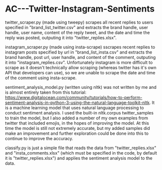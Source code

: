 # AC---Twitter-Instagram-Sentiments

twitter_scraper.py (made using tweepy) scrapes all recent replies to users specified in "brand_list_twitter.csv" and extracts the brand handle, user handle, user name, content of the reply tweet, and the date and time the reply was posted, outputing it into "twitter_replies.xlsx".

instagram_scraper.py (made using insta-scrape) sscrapes recent replies to instagram posts specified by url in "brand_list_insta.csv" and extracts the brand handle, post url, user handle, and content of the comment, outputing it into "instagram_replies.csv". Unfortunately instagram is more difficult to scrape as it doesn't technically allow scraping (whereas twitter has it's own API that developers can use), so we are unable to scrape the date and time of the comment using insta-scrape.

sentiment_analysis_model.py (written using nltk) was not written by me and is almost entirely taken from this tutorial: 
https://www.digitalocean.com/community/tutorials/how-to-perform-sentiment-analysis-in-python-3-using-the-natural-language-toolkit-nltk. 
It is a machine learning model that uses natural language processing to conduct sentiment analysis. I used the built-in nltk.corpus twitter_samples to train the model, but I also added a number of my own examples from twitter that included emojis, in the hopes of improving the model. At this time the model is still not extremely accurate, but my added samples did make an improvement and further exploration could be done into this to continue to improve the accuracy.

classify.py is just a simple file that reads the data from "twitter_replies.xlsx" and "insta_comments.xlsx" (which must be specified in the code, by default it is "twitter_replies.xlsx") and applies the sentiment analysis model to the data.
